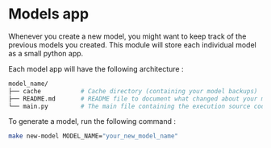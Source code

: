 # Models app

Whenever you create a new model, you might want to keep track of the previous models you created. This module will store each individual model as a small python app.

Each model app will have the following architecture :

```bash
model_name/
├── cache           # Cache directory (containing your model backups)
├── README.md       # README file to document what changed about your model
└── main.py         # The main file containing the execution source code
```

To generate a model, run the following command :

```bash
make new-model MODEL_NAME="your_new_model_name"
```
